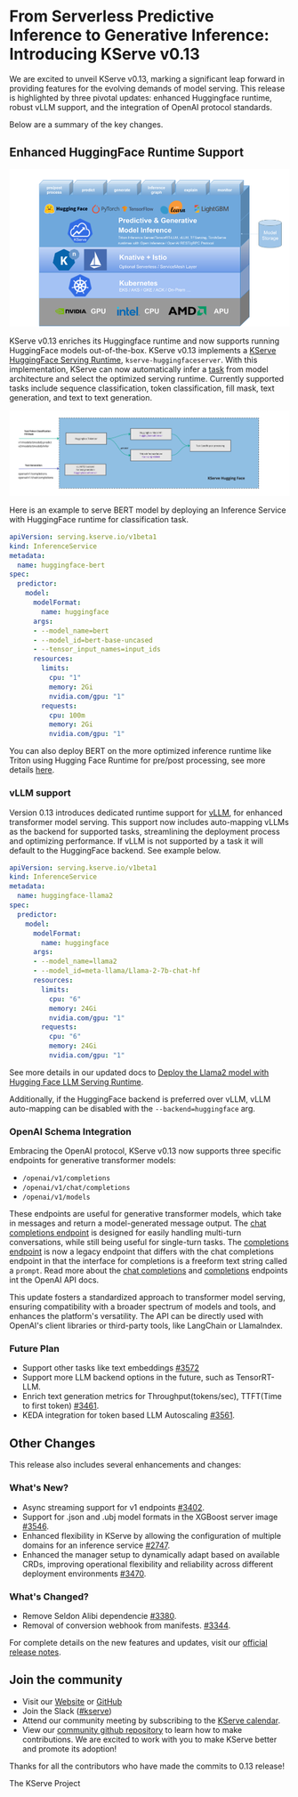 # From Serverless Predictive Inference to Generative Inference: Introducing KServe v0.13

We are excited to unveil KServe v0.13, marking a significant leap forward in providing features for the evolving demands of model serving. This release is highlighted by three pivotal updates: enhanced Huggingface runtime, robust vLLM support, and the integration of OpenAI protocol standards.

Below are a summary of the key changes.

## Enhanced HuggingFace Runtime Support

![kserve-components](../../images/kserve_new.png)

KServe v0.13 enriches its Huggingface runtime and now supports running HuggingFace models out-of-the-box. KServe v0.13 implements a [KServe HuggingFace Serving Runtime](https://github.com/kserve/kserve/tree/master/python/huggingfaceserver), `kserve-huggingfaceserver`. With this implementation, KServe can now automatically infer a [task](https://huggingface.co/tasks) from model architecture and select the optimized serving runtime. Currently supported tasks include sequence classification, token classification, fill mask, text generation, and text to text generation.

![kserve-huggingface](../../images/kserve-huggingface.png)

Here is an example to serve BERT model by deploying an Inference Service with HuggingFace runtime for classification task.

```yaml
apiVersion: serving.kserve.io/v1beta1
kind: InferenceService
metadata:
  name: huggingface-bert
spec:
  predictor:
    model:
      modelFormat:
        name: huggingface
      args:
      - --model_name=bert
      - --model_id=bert-base-uncased
      - --tensor_input_names=input_ids
      resources:
        limits:
          cpu: "1"
          memory: 2Gi
          nvidia.com/gpu: "1"
        requests:
          cpu: 100m
          memory: 2Gi
          nvidia.com/gpu: "1"
```

You can also deploy BERT on the more optimized inference runtime like Triton using Hugging Face Runtime for pre/post processing, see more details [here](https://kserve.github.io/website/master/modelserving/v1beta1/triton/huggingface/).


### vLLM support 

Version 0.13 introduces dedicated runtime support for [vLLM](https://docs.vllm.ai/en/latest/), for enhanced transformer model serving. This support now includes auto-mapping vLLMs as the backend for supported tasks, streamlining the deployment process and optimizing performance. If vLLM is not supported by a task it will default to the HuggingFace backend. See example below. 

```yaml
apiVersion: serving.kserve.io/v1beta1
kind: InferenceService
metadata:
  name: huggingface-llama2
spec:
  predictor:
    model:
      modelFormat:
        name: huggingface
      args:
      - --model_name=llama2
      - --model_id=meta-llama/Llama-2-7b-chat-hf
      resources:
        limits:
          cpu: "6"
          memory: 24Gi
          nvidia.com/gpu: "1"
        requests:
          cpu: "6"
          memory: 24Gi
          nvidia.com/gpu: "1"
```

See more details in our updated docs to [Deploy the Llama2 model with Hugging Face LLM Serving Runtime](https://kserve.github.io/website/master/modelserving/v1beta1/llm/huggingface/).

Additionally, if the HuggingFace backend is preferred over vLLM, vLLM auto-mapping can be disabled with the `--backend=huggingface` arg.


### OpenAI Schema Integration

Embracing the OpenAI protocol, KServe v0.13 now supports three specific endpoints for generative transformer models:

* `/openai/v1/completions`
* `/openai/v1/chat/completions`
* `/openai/v1/models`

These endpoints are useful for generative transformer models, which take in messages and return a model-generated message output. The [chat completions endpoint](https://platform.openai.com/docs/guides/text-generation/chat-completions-api) is designed for easily handling multi-turn conversations, while still being useful for single-turn tasks. The [completions endpoint](https://platform.openai.com/docs/guides/text-generation/completions-api) is now a legacy endpoint that differs with the chat completions endpoint in that the interface for completions is a freeform text string called a `prompt`. Read more about the [chat completions](https://platform.openai.com/docs/api-reference/chat) and [completions](https://platform.openai.com/docs/api-reference/completions) endpoints int the OpenAI API docs. 

This update fosters a standardized approach to transformer model serving, ensuring compatibility with a broader spectrum of models and tools, and enhances the platform's versatility. The API can be directly used with OpenAI's client libraries or third-party tools, like LangChain or LlamaIndex. 

### Future Plan
* Support other tasks like text embeddings [#3572](https://github.com/kserve/kserve/issues/3572])
* Support more LLM backend options in the future, such as TensorRT-LLM.
* Enrich text generation metrics for Throughput(tokens/sec), TTFT(Time to first token) [#3461](https://github.com/kserve/kserve/issues/3461).
* KEDA integration for token based LLM Autoscaling [#3561](https://github.com/kserve/kserve/issues/3561).


## Other Changes

This release also includes several enhancements and changes:

### What's New?
* Async streaming support for v1 endpoints [#3402](https://github.com/kserve/kserve/issues/3402).
* Support for .json and .ubj model formats in the XGBoost server image [#3546](https://github.com/kserve/kserve/issues/3546).
* Enhanced flexibility in KServe by allowing the configuration of multiple domains for an inference service [#2747](https://github.com/kserve/kserve/issues/2747).
* Enhanced the manager setup to dynamically adapt based on available CRDs, improving operational flexibility and reliability across different deployment environments [#3470](https://github.com/kserve/kserve/issues/3470).

### What's Changed?
* Remove Seldon Alibi dependencie [#3380](https://github.com/kserve/kserve/issues/3380).
* Removal of conversion webhook from manifests. [#3344](https://github.com/kserve/kserve/issues/3344).

For complete details on the new features and updates, visit our [official release notes](https://github.com/kserve/kserve/releases/tag/v0.13.0-rc0).


## Join the community

- Visit our [Website](https://kserve.github.io/website/) or [GitHub](https://github.com/kserve)
- Join the Slack ([#kserve](https://kubeflow.slack.com/?redir=%2Farchives%2FCH6E58LNP))
- Attend our community meeting by subscribing to the [KServe calendar](https://wiki.lfaidata.foundation/display/kserve/calendars).
- View our [community github repository](https://github.com/kserve/community) to learn how to make contributions. We are excited to work with you to make KServe better and promote its adoption!

Thanks for all the contributors who have made the commits to 0.13 release!

The KServe Project
